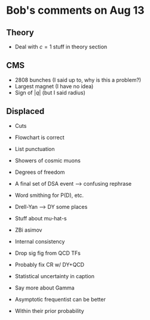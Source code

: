 # Bob's comments on Aug 13

## Theory
  * Deal with $c = 1$ stuff in theory section

## CMS
  * 2808 bunches (I said up to, why is this a problem?)
  * Largest magnet (I have no idea)
  * Sign of $|q|$ (but I said radius)

## Displaced
  * Cuts
  * Flowchart is correct
  * List punctuation
  * Showers of cosmic muons
  * Degrees of freedom

  * A final set of DSA event --> confusing rephrase
  * Word smithing for P(D), etc.
  * Drell-Yan --> DY some places
  * Stuff about mu-hat-s

  * ZBi asimov
  * Internal consistency
  * Drop sig fig from QCD TFs
  * Probably fix CR w/ DY+QCD
  * Statistical uncertainty in caption

  * Say more about Gamma
  * Asymptotic frequentist can be better
  * Within their prior probability
